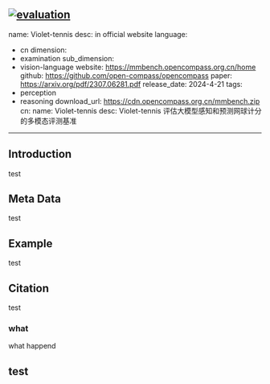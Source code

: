 [![evaluation](./doc/imgs/compass_support.svg)]({DATASET_CARD_URL})
---
name: Violet-tennis
desc: in official website
language:
  - cn
dimension:
  - examination
sub_dimension:
  - vision-language
website: https://mmbench.opencompass.org.cn/home
github: https://github.com/open-compass/opencompass
paper: https://arxiv.org/pdf/2307.06281.pdf
release_date: 2024-4-21
tags:
  - perception
  - reasoning
download_url: https://cdn.opencompass.org.cn/mmbench.zip
cn:
  name: Violet-tennis
  desc: Violet-tennis 评估大模型感知和预测网球计分的多模态评测基准
---

## Introduction
test

## Meta Data
test

## Example
test

## Citation
test
### what
what happend

## test
